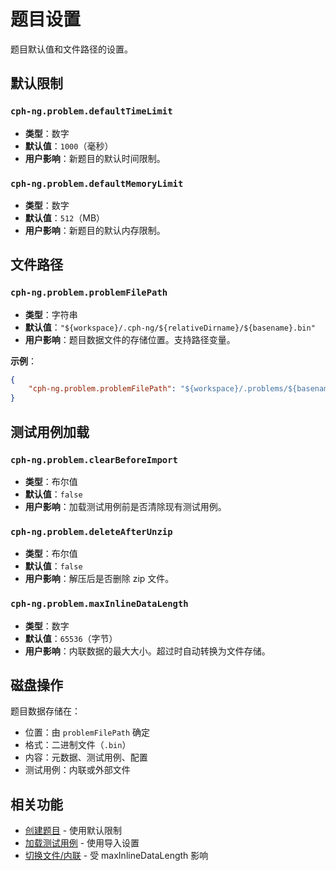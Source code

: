 # 题目设置

题目默认值和文件路径的设置。

## 默认限制

### `cph-ng.problem.defaultTimeLimit`

- **类型**：数字
- **默认值**：`1000`（毫秒）
- **用户影响**：新题目的默认时间限制。

### `cph-ng.problem.defaultMemoryLimit`

- **类型**：数字
- **默认值**：`512`（MB）
- **用户影响**：新题目的默认内存限制。

## 文件路径

### `cph-ng.problem.problemFilePath`

- **类型**：字符串
- **默认值**：`"${workspace}/.cph-ng/${relativeDirname}/${basename}.bin"`
- **用户影响**：题目数据文件的存储位置。支持路径变量。

**示例**：

```json
{
    "cph-ng.problem.problemFilePath": "${workspace}/.problems/${basename}.bin"
}
```

## 测试用例加载

### `cph-ng.problem.clearBeforeImport`

- **类型**：布尔值
- **默认值**：`false`
- **用户影响**：加载测试用例前是否清除现有测试用例。

### `cph-ng.problem.deleteAfterUnzip`

- **类型**：布尔值
- **默认值**：`false`
- **用户影响**：解压后是否删除 zip 文件。

### `cph-ng.problem.maxInlineDataLength`

- **类型**：数字
- **默认值**：`65536`（字节）
- **用户影响**：内联数据的最大大小。超过时自动转换为文件存储。

## 磁盘操作

题目数据存储在：

- 位置：由 `problemFilePath` 确定
- 格式：二进制文件（`.bin`）
- 内容：元数据、测试用例、配置
- 测试用例：内联或外部文件

## 相关功能

- [创建题目](../features/create-problem.md) - 使用默认限制
- [加载测试用例](../features/load-test-cases.md) - 使用导入设置
- [切换文件/内联](../features/toggle-file-inline.md) - 受 maxInlineDataLength 影响
